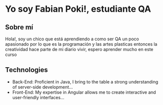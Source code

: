 # Yo soy Fabian Poki!, estudiante QA

## Sobre mí
Hola!, soy un chico que está aprendiendo a como ser QA un poco apasionado por lo que es la programación y las artes plasticas entonces la creatividad hace parte de mi diario vivir, espero aprender mucho en este curso

## Technologies
- Back-End: Proficient in Java, I bring to the table a strong understanding of server-side development...
- Front-End: My expertise in Angular allows me to create interactive and user-friendly interfaces...

 